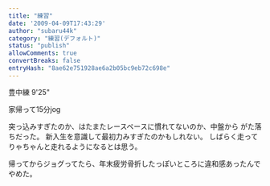 ```yaml
---
title: "練習"
date: '2009-04-09T17:43:29'
author: "subaru44k"
category: "練習(デフォルト)"
status: "publish"
allowComments: true
convertBreaks: false
entryHash: "8ae62e751928ae6a2b05bc9eb72c698e"
---
```

豊中練
9'25"

家帰って15分jog

突っ込みすぎたのか、はたまたレースペースに慣れてないのか、中盤から
がた落ちだった。
新入生を意識して最初力みすぎたのかもしれない。
しばらく走ってりゃちゃんと走れるようになるとは思う。

帰ってからジョグってたら、年末疲労骨折したっぽいところに違和感あったんで
やめた。

